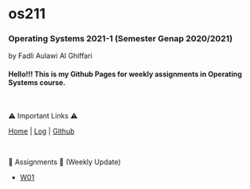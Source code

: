 # os211

### **Operating Systems 2021-1 (Semester Genap 2020/2021)**

by Fadli Aulawi Al Ghiffari

	
#### Hello!!! This is my Github Pages for weekly assignments in Operating Systems course.

<br>

:warning: Important Links :warning:

[Home](https://fadlia68.github.io/os211/ "Home Page") | [Log](https://fadlia68.github.io/os211/TXT/mylog.txt) | [Github](https://github.com/fadlia68/os211/)

<br>

:memo: Assignments :memo: (Weekly Update)

* [W01](https://fadlia68.github.io/os211/W01/)
